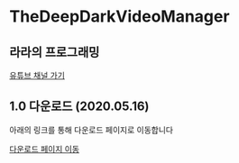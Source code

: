 # TheDeepDarkVideoManager

라라의 프로그래밍  
-------------  
[유튜브 채널 가기](https://www.youtube.com/channel/UCjWnBKjlXv550KDiBjtW8vQ)

1.0 다운로드 (2020.05.16)
-------------  
아래의 링크를 통해 다운로드 페이지로 이동합니다

[다운로드 페이지 이동](https://github.com/developerlala/TheDeepDarkVideoManager/releases)
